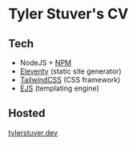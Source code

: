 # Tyler Stuver's CV

## Tech

- NodeJS + [NPM](https://www.npmjs.com/)
- [Eleventy](https://www.11ty.dev/) (static site generator)
- [TailwindCSS](https://tailwindcss.com/) (CSS framework)
- [EJS](https://ejs.co/#promo) (templating engine)

## Hosted
[tylerstuver.dev](https://www.tylerstuver.dev)